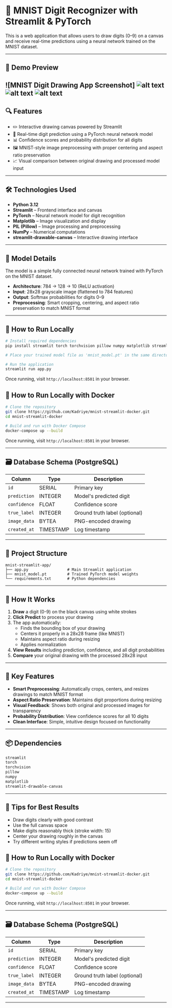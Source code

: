 # 🧠 MNIST Digit Recognizer with Streamlit & PyTorch

This is a web application that allows users to draw digits (0–9) on a canvas and receive real-time predictions using a neural network trained on the MNIST dataset.

---

## 📸 Demo Preview

![MNIST Digit Drawing App Screenshot]
![alt text](image0.png)
![alt text](image1.png)
![alt text](image2.png)
---

## 🔍 Features

- ✏️ Interactive drawing canvas powered by Streamlit
- 🔮 Real-time digit prediction using a PyTorch neural network model
- 📊 Confidence scores and probability distribution for all digits
- 🖼️ MNIST-style image preprocessing with proper centering and aspect ratio preservation
- 📈 Visual comparison between original drawing and processed model input

---

## 🛠 Technologies Used

- **Python 3.12**
- **Streamlit** – Frontend interface and canvas
- **PyTorch** – Neural network model for digit recognition
- **Matplotlib** – Image visualization and display
- **PIL (Pillow)** – Image processing and preprocessing
- **NumPy** – Numerical computations
- **streamlit-drawable-canvas** – Interactive drawing interface

---

## 🧠 Model Details

The model is a simple fully connected neural network trained with PyTorch on the MNIST dataset.

- **Architecture**: 784 → 128 → 10 (ReLU activation)
- **Input**: 28x28 grayscale image (flattened to 784 features)
- **Output**: Softmax probabilities for digits 0–9
- **Preprocessing**: Smart cropping, centering, and aspect ratio preservation to match MNIST format

---

## 🚀 How to Run Locally

```bash
# Install required dependencies
pip install streamlit torch torchvision pillow numpy matplotlib streamlit-drawable-canvas

# Place your trained model file as 'mnist_model.pt' in the same directory

# Run the application
streamlit run app.py
```

Once running, visit `http://localhost:8501` in your browser.

## 🧪 How to Run Locally with Docker

```bash
# Clone the repository
git clone https://github.com/Kadriye/mnist-streamlit-docker.git
cd mnist-streamlit-docker

# Build and run with Docker Compose
docker-compose up --build
```

Once running, visit `http://localhost:8501` in your browser.

---

## 🗃 Database Schema (PostgreSQL)

| Column       | Type        | Description                         |
|--------------|-------------|-------------------------------------|
| `id`         | SERIAL      | Primary key                         |
| `prediction` | INTEGER     | Model's predicted digit             |
| `confidence` | FLOAT       | Confidence score                    |
| `true_label` | INTEGER     | Ground truth label (optional)       |
| `image_data` | BYTEA       | PNG-encoded drawing                 |
| `created_at` | TIMESTAMP   | Log timestamp                       |

---

## 📁 Project Structure

```
mnist-streamlit-app/
├── app.py                 # Main Streamlit application
├── mnist_model.pt         # Trained PyTorch model weights
└── requirements.txt       # Python dependencies
```

---

## 🎨 How It Works

1. **Draw** a digit (0-9) on the black canvas using white strokes
2. **Click Predict** to process your drawing
3. The app automatically:
   - Finds the bounding box of your drawing
   - Centers it properly in a 28x28 frame (like MNIST)
   - Maintains aspect ratio during resizing
   - Applies normalization
4. **View Results** including prediction, confidence, and all digit probabilities
5. **Compare** your original drawing with the processed 28x28 input

---

## 🔧 Key Features

- **Smart Preprocessing**: Automatically crops, centers, and resizes drawings to match MNIST format
- **Aspect Ratio Preservation**: Maintains digit proportions during resizing
- **Visual Feedback**: Shows both original and processed images for transparency
- **Probability Distribution**: View confidence scores for all 10 digits
- **Clean Interface**: Simple, intuitive design focused on functionality

---

## 📦 Dependencies

```txt
streamlit
torch
torchvision
pillow
numpy
matplotlib
streamlit-drawable-canvas
```

---

## 🎯 Tips for Best Results

- Draw digits clearly with good contrast
- Use the full canvas space
- Make digits reasonably thick (stroke width: 15)
- Center your drawing roughly in the canvas
- Try different writing styles if predictions seem off

## 🧪 How to Run Locally with Docker

```bash
# Clone the repository
git clone https://github.com/Kadriye/mnist-streamlit-docker.git
cd mnist-streamlit-docker

# Build and run with Docker Compose
docker-compose up --build
```

Once running, visit `http://localhost:8501` in your browser.

---

## 🗃 Database Schema (PostgreSQL)

| Column       | Type        | Description                         |
|--------------|-------------|-------------------------------------|
| `id`         | SERIAL      | Primary key                         |
| `prediction` | INTEGER     | Model's predicted digit             |
| `confidence` | FLOAT       | Confidence score                    |
| `true_label` | INTEGER     | Ground truth label (optional)       |
| `image_data` | BYTEA       | PNG-encoded drawing                 |
| `created_at` | TIMESTAMP   | Log timestamp                       |

---

